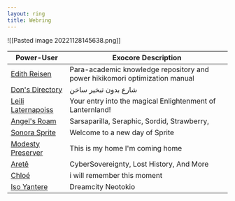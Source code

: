 ```yaml
---
layout: ring
title: Webring
---
```

![[Pasted image 20221128145638.png]]


| Power-User                                           | Exocore Description                                                         |
| ---------------------------------------------------- | --------------------------------------------------------------------------- |
| [Edith Reisen](http://reisen.netlify.app/)           | Para-academic knowledge repository and power hikikomori optimization manual 
| [Don's Directory](http://dons.directory/)            | شارع بدون تبخير ساخن                                                        
| [Leili Laternapoiss](https://leili.netlify.app/)     | Your entry into the magical Enlightenment of Lanternland!                   
| [Angel's Roam](https://eplenas.neocities.org/)       | Sarsaparilla, Seraphic, Sordid, Strawberry,                                 
| [Sonora Sprite](https://spritecore.netlify.app/)     | Welcome to a new day of Sprite                                              
| [Modesty Preserver](https:s//disengagea.toikos.net/) | This is my home I'm coming home                                             |
| [Aretê](https://primecult.one)                       | CyberSovereignty, Lost History, And More                                    |
| [Chloé](https://waifmaterial.com/)                   | i will remember this moment                                                 |
| [Iso Yantere](https://neotokio.net/)                 | Dreamcity Neotokio                                                                           |     |     |